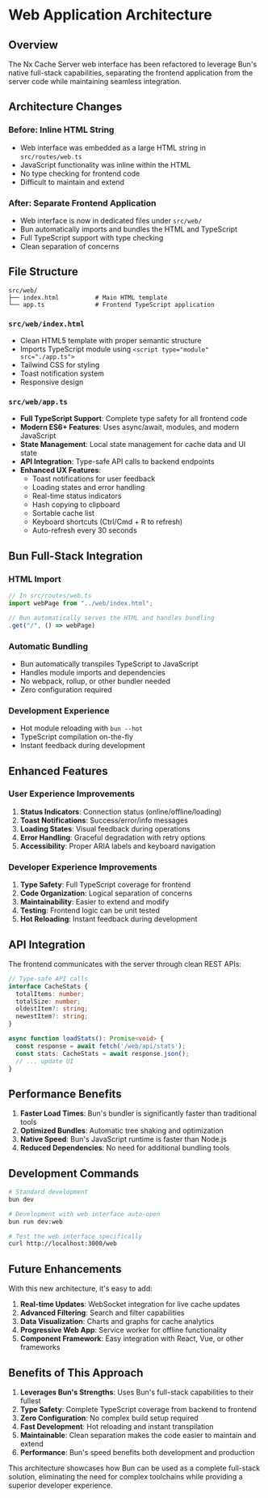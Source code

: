 # Web Application Architecture

## Overview

The Nx Cache Server web interface has been refactored to leverage Bun's native full-stack capabilities, separating the frontend application from the server code while maintaining seamless integration.

## Architecture Changes

### Before: Inline HTML String
- Web interface was embedded as a large HTML string in `src/routes/web.ts`
- JavaScript functionality was inline within the HTML
- No type checking for frontend code
- Difficult to maintain and extend

### After: Separate Frontend Application
- Web interface is now in dedicated files under `src/web/`
- Bun automatically imports and bundles the HTML and TypeScript
- Full TypeScript support with type checking
- Clean separation of concerns

## File Structure

```
src/web/
├── index.html          # Main HTML template
└── app.ts              # Frontend TypeScript application
```

### `src/web/index.html`
- Clean HTML5 template with proper semantic structure
- Imports TypeScript module using `<script type="module" src="./app.ts">`
- Tailwind CSS for styling
- Toast notification system
- Responsive design

### `src/web/app.ts`
- **Full TypeScript Support**: Complete type safety for all frontend code
- **Modern ES6+ Features**: Uses async/await, modules, and modern JavaScript
- **State Management**: Local state management for cache data and UI state
- **API Integration**: Type-safe API calls to backend endpoints
- **Enhanced UX Features**:
  - Toast notifications for user feedback
  - Loading states and error handling
  - Real-time status indicators
  - Hash copying to clipboard
  - Sortable cache list
  - Keyboard shortcuts (Ctrl/Cmd + R to refresh)
  - Auto-refresh every 30 seconds

## Bun Full-Stack Integration

### HTML Import
```typescript
// In src/routes/web.ts
import webPage from "../web/index.html";

// Bun automatically serves the HTML and handles bundling
.get("/", () => webPage)
```

### Automatic Bundling
- Bun automatically transpiles TypeScript to JavaScript
- Handles module imports and dependencies
- No webpack, rollup, or other bundler needed
- Zero configuration required

### Development Experience
- Hot module reloading with `bun --hot`
- TypeScript compilation on-the-fly
- Instant feedback during development

## Enhanced Features

### User Experience Improvements
1. **Status Indicators**: Connection status (online/offline/loading)
2. **Toast Notifications**: Success/error/info messages
3. **Loading States**: Visual feedback during operations
4. **Error Handling**: Graceful degradation with retry options
5. **Accessibility**: Proper ARIA labels and keyboard navigation

### Developer Experience Improvements
1. **Type Safety**: Full TypeScript coverage for frontend
2. **Code Organization**: Logical separation of concerns
3. **Maintainability**: Easier to extend and modify
4. **Testing**: Frontend logic can be unit tested
5. **Hot Reloading**: Instant feedback during development

## API Integration

The frontend communicates with the server through clean REST APIs:

```typescript
// Type-safe API calls
interface CacheStats {
  totalItems: number;
  totalSize: number;
  oldestItem?: string;
  newestItem?: string;
}

async function loadStats(): Promise<void> {
  const response = await fetch('/web/api/stats');
  const stats: CacheStats = await response.json();
  // ... update UI
}
```

## Performance Benefits

1. **Faster Load Times**: Bun's bundler is significantly faster than traditional tools
2. **Optimized Bundles**: Automatic tree shaking and optimization
3. **Native Speed**: Bun's JavaScript runtime is faster than Node.js
4. **Reduced Dependencies**: No need for additional bundling tools

## Development Commands

```bash
# Standard development
bun dev

# Development with web interface auto-open
bun run dev:web

# Test the web interface specifically
curl http://localhost:3000/web
```

## Future Enhancements

With this new architecture, it's easy to add:

1. **Real-time Updates**: WebSocket integration for live cache updates
2. **Advanced Filtering**: Search and filter capabilities
3. **Data Visualization**: Charts and graphs for cache analytics
4. **Progressive Web App**: Service worker for offline functionality
5. **Component Framework**: Easy integration with React, Vue, or other frameworks

## Benefits of This Approach

1. **Leverages Bun's Strengths**: Uses Bun's full-stack capabilities to their fullest
2. **Type Safety**: Complete TypeScript coverage from backend to frontend
3. **Zero Configuration**: No complex build setup required
4. **Fast Development**: Hot reloading and instant transpilation
5. **Maintainable**: Clean separation makes the code easier to maintain and extend
6. **Performance**: Bun's speed benefits both development and production

This architecture showcases how Bun can be used as a complete full-stack solution, eliminating the need for complex toolchains while providing a superior developer experience.